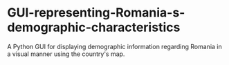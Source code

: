# GUI-representing-Romania-s-demographic-characteristics
A Python GUI for displaying demographic information regarding Romania in a visual manner using the country's map.
